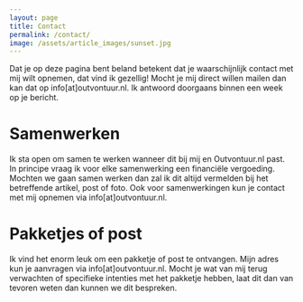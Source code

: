 ```yaml
---
layout: page
title: Contact
permalink: /contact/
image: /assets/article_images/sunset.jpg
---
```


Dat je op deze pagina bent beland betekent dat je waarschijnlijk contact met mij wilt opnemen, dat vind ik gezellig! Mocht je mij direct willen mailen dan kan dat op info[at]outvontuur.nl. Ik antwoord doorgaans binnen een week op je bericht.

# Samenwerken
Ik sta open om samen te werken wanneer dit bij mij en Outvontuur.nl past. In principe vraag ik voor elke samenwerking een financiële vergoeding. Mochten we gaan samen werken dan zal ik dit altijd vermelden bij het betreffende artikel, post of foto. Ook voor samenwerkingen kun je contact met mij opnemen via info[at]outvontuur.nl.

# Pakketjes of post
Ik vind het enorm leuk om een pakketje of post te ontvangen. Mijn adres kun je aanvragen via info[at]outvontuur.nl. Mocht je wat van mij terug verwachten of specifieke intenties met het pakketje hebben, laat dit dan van tevoren weten dan kunnen we dit bespreken.